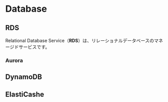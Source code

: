 # Database

## RDS

Relational Database Service（**RDS**）は、リレーショナルデータベースのマネージドサービスです。

### Aurora

## DynamoDB

## ElastiCashe

